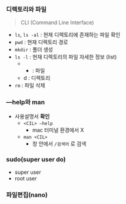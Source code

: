 ### 디렉토리와 파일

> CLI (Command Line Interface)
> 
- `ls`, `ls -al` : 현재 디렉토리에 존재하는 파일 확인
- `pwd` : 현재 디렉토리 경로
- `mkdir` : 폴더 생성
- `ls -l` : 현재 디렉토리의 파일 자세한 정보 (list)
    - - : 파일
    - d : 디렉토리
- `rm` : 파일 삭제

### —help와 man

- 사용설명서 **확인**
    - `<CIL> —help`
        - mac 터미널 환경에서 X
    - `man <CIL>`
        - 창 안에서 `/검색어` 로 검색

### sudo(super user do)

- super user
- root user

### 파일편집(nano)